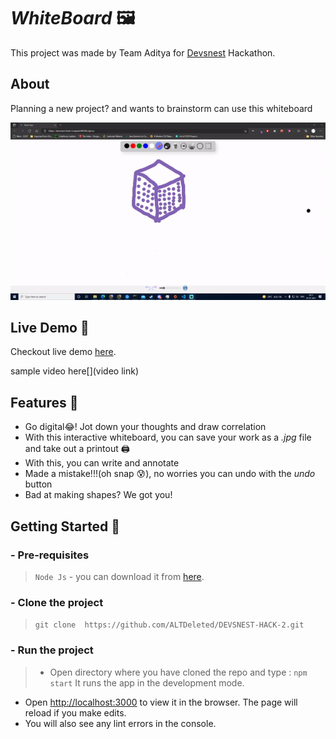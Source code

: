 # _WhiteBoard_ 🖼️

This project was made by Team Aditya for [Devsnest](https://devsnest.in) Hackathon.

## About
Planning a new project? 
and wants to brainstorm can use this whiteboard

![demo](./assets/demo.gif)

## Live Demo 🏁

Checkout live demo [here](https://devsnest-hack-3.napster98766.repl.co/).

sample video here[](video link)

## Features 📑
- Go digital😂! Jot down your thoughts and draw correlation
- With this interactive whiteboard, you can save your work as a _.jpg_ file and take out a printout 🖨️
- With this, you can write and annotate
- Made a mistake!!!(oh snap 😰), no worries you can undo with the _undo_ button
- Bad at making shapes? We got you! 

## Getting Started 📖

### - Pre-requisites
> `Node Js` - you can download it from [here](https://nodejs.org/en/).

### - Clone the project
>``` git clone  https://github.com/ALTDeleted/DEVSNEST-HACK-2.git ```

### - Run the project
> - Open directory where you have cloned the repo and type : 
`npm start` It runs the app in the development mode.
- Open [http://localhost:3000](http://localhost:3000) to view it in the browser.
The page will reload if you make edits.
- You will also see any lint errors in the console.
